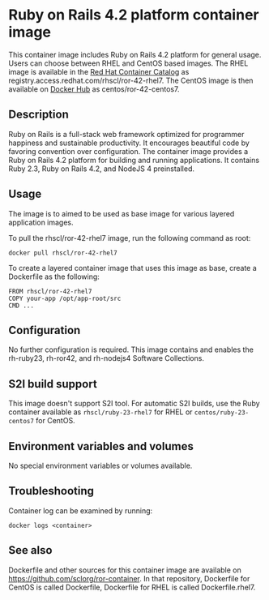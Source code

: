 Ruby on Rails 4.2 platform container image
================================

This container image includes Ruby on Rails 4.2 platform for general usage.
Users can choose between RHEL and CentOS based images.
The RHEL image is available in the [Red Hat Container Catalog](https://access.redhat.com/containers/#/registry.access.redhat.com/rhscl/ror-42-rhel7)
as registry.access.redhat.com/rhscl/ror-42-rhel7.
The CentOS image is then available on [Docker Hub](https://hub.docker.com/r/centos/ror-42-centos7/)
as centos/ror-42-centos7.


Description
-----------

Ruby on Rails is a full-stack web framework optimized for programmer happiness 
and sustainable productivity. It encourages beautiful code by favoring convention over configuration. 
The container image provides a Ruby on Rails 4.2 platform for building and running applications. 
It contains Ruby 2.3, Ruby on Rails 4.2, and NodeJS 4 preinstalled.


Usage
-----
The image is to aimed to be used as base image for various layered application images.

To pull the rhscl/ror-42-rhel7 image, run the following command as root:
```
docker pull rhscl/ror-42-rhel7
```

To create a layered container image that uses this image as base, create a Dockerfile as the following:
```
FROM rhscl/ror-42-rhel7
COPY your-app /opt/app-root/src
CMD ...
```


Configuration
-------------

No further configuration is required.
This image contains and enables the rh-ruby23, rh-ror42, and rh-nodejs4 Software Collections.


S2I build support
-------------
This image doesn't support S2I tool.
For automatic S2I builds, use the Ruby container available as `rhscl/ruby-23-rhel7` for RHEL or `centos/ruby-23-centos7` for CentOS.

Environment variables and volumes
-------------
No special environment variables or volumes available.

Troubleshooting
---------------
Container log can be examined by running:

    docker logs <container>


See also
--------
Dockerfile and other sources for this container image are available on
https://github.com/sclorg/ror-container.
In that repository, Dockerfile for CentOS is called Dockerfile, Dockerfile
for RHEL is called Dockerfile.rhel7.
